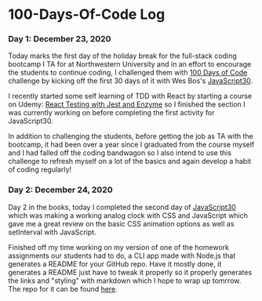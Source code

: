 # 100-Days-Of-Code Log

### Day 1: December 23, 2020

Today marks the first day of the holiday break for the full-stack coding bootcamp I TA for at Northwestern University and in an effort to encourage the students to continue coding, I challenged them with [100 Days of Code](https://www.100daysofcode.com/) challenge by kicking off the first 30 days of it with Wes Bos's [JavaScript30](https://javascript30.com/).

I recently started some self learning of TDD with React by starting a course on Udemy: [React Testing with Jest and Enzyme](https://www.udemy.com/share/101ZdQA0oddV9QR3Q=/) so I finished the section I was currently working on before completing the first activity for JavaScript30.

In addition to challenging the students, before getting the job as TA with the bootcamp, it had been over a year since I graduated from the course myself and I had falled off the coding bandwagon so I also intend to use this challenge to refresh myself on a lot of the basics and again develop a habit of coding regularly!

### Day 2: December 24, 2020
Day 2 in the books, today I completed the second day of [JavaScript30](https://javascript30.com/) which was making
a working analog clock with CSS and JavaScript which gave me a great review on the basic CSS animation options as well as setInterval with JavaScript.

Finished off my time working on my version of one of the homework assignments our students had to do, a CLI app made with Node.js that generates a README for your GitHub repo. Have it mostly done, it generates a README just have to tweak it properly so it properly generates the links and
"styling" with markdown which I hope to wrap up tomrrow. The repo for it can be found [here](https://github.com/tonythetiger323/README-generator/).